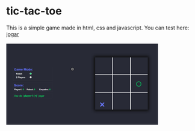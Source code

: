 # tic-tac-toe

This is a simple game made in html, css and javascript. You can test here:
<a href="https://fabiopf02.github.io/tic-tac-toe">jogar</a>
<br/><br/>
<a href="https://fabiopf02.github.io/tic-tac-toe"><img src="https://github.com/Fabiopf02/tic-tac-toe/blob/master/assets/git/img1.png" width="80%"></a>
